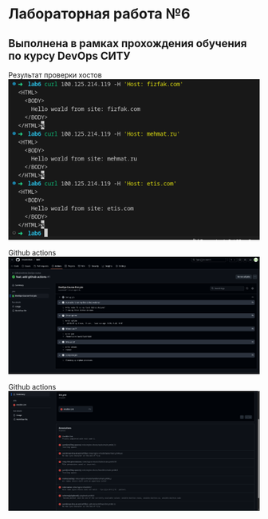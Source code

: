 # Лабораторная работа №6  

## Выполнена в рамках прохождения обучения по курсу DevOps СИТУ  

Результат проверки хостов   
![1](check.png)

Github actions
![2](action1.png)

Github actions
![2](action2.png)
